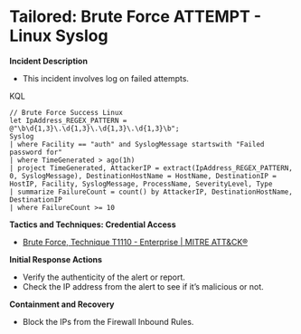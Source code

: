 # Tailored: Brute Force ATTEMPT - Linux Syslog

**Incident Description**

- This incident involves log on failed attempts.

KQL

```
// Brute Force Success Linux
let IpAddress_REGEX_PATTERN = @"\b\d{1,3}\.\d{1,3}\.\d{1,3}\.\d{1,3}\b";
Syslog
| where Facility == "auth" and SyslogMessage startswith "Failed password for"
| where TimeGenerated > ago(1h)
| project TimeGenerated, AttackerIP = extract(IpAddress_REGEX_PATTERN, 0, SyslogMessage), DestinationHostName = HostName, DestinationIP = HostIP, Facility, SyslogMessage, ProcessName, SeverityLevel, Type
| summarize FailureCount = count() by AttackerIP, DestinationHostName, DestinationIP
| where FailureCount >= 10
```

**Tactics and Techniques: Credential Access**

- [Brute Force, Technique T1110 - Enterprise | MITRE ATT&CK®](https://attack.mitre.org/techniques/T1110/)

**Initial Response Actions**

- Verify the authenticity of the alert or report.
- Check the IP address from the alert to see if it’s malicious or not.

**Containment and Recovery**

- Block the IPs from the Firewall Inbound Rules.